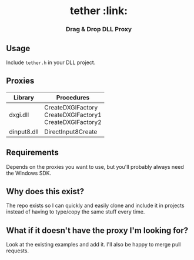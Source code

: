 <h1 align="center">tether :link:</h1>
<h3 align="center">Drag & Drop DLL Proxy</h2>

## Usage
Include `tether.h` in your DLL project.

## Proxies
| Library | Procedures |
| ----------------------------------- | ------------- |
| dxgi.dll  | CreateDXGIFactory <br> CreateDXGIFactory1 <br> CreateDXGIFactory2 |
| dinput8.dll  | DirectInput8Create |

## Requirements
Depends on the proxies you want to use, but you'll probably always need the Windows SDK.

## Why does this exist?
The repo exists so I can quickly and easily clone and include it in projects instead of having to type/copy the same stuff every time.

## What if it doesn't have the proxy I'm looking for?
Look at the existing examples and add it. I'll also be happy to merge pull requests.
